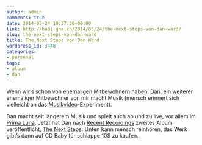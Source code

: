 ```yaml
---
author: admin
comments: true
date: 2014-05-24 10:37:30+00:00
link: http://habi.gna.ch/2014/05/24/the-next-steps-von-dan-ward/
slug: the-next-steps-von-dan-ward
title: The Next Steps von Dan Ward
wordpress_id: 3448
categories:
- personal
tags:
- album
- dan
---
```


Wenn wir’s schon von [ehemaligen Mitbewohnern](http://habi.gna.ch/2014/04/16/zu-nachtschlafender-zyt/) haben: [Dan](http://danward.ch), ein weiterer ehemaliger Mitbewohner von mir macht Musik (mensch erinnert sich vielleicht an das [Musikvideo](http://habi.gna.ch/2011/09/03/waiting-for-you-geheimprojekt/)-Experiment).

Dan macht seit längerem Musik und spielt auch ab und zu live, vor allem im [Prima Luna](http://www.prima-luna.ch/musikprogramm/). Jetzt hat Dan nach [Recent Recordings](http://www.cdbaby.com/cd/danward3) zweites Album veröffentlicht, [The Next Steps](http://danward.ch/albums/). Unten kann mensch reinhören, das Werk gibt’s dann auf CD Baby für schlappe 10$ zu kaufen.


